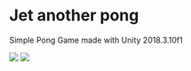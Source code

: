 # Jet another pong
Simple Pong Game made with Unity 2018.3.10f1

<img src="https://user-images.githubusercontent.com/9197974/91475837-8a27c780-e872-11ea-9ae9-29ab03122fb3.jpg"/>
<img src="https://user-images.githubusercontent.com/9197974/91475860-92800280-e872-11ea-8db8-61380ea2ad60.jpg"/>
